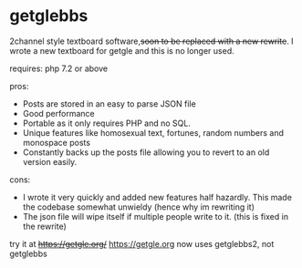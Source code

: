 # getglebbs
2channel style textboard software,~~soon to be replaced with a new rewrite~~. I wrote a new textboard for getgle and this is no longer used.

requires:
  php 7.2 or above

pros:
* Posts are stored in an easy to parse JSON file
* Good performance
* Portable as it only requires PHP and no SQL.
* Unique features like homosexual text, fortunes, random numbers and monospace posts
* Constantly backs up the posts file allowing you to revert to an old version easily.

cons:
* I wrote it very quickly and added new features half hazardly. This made the codebase somewhat unwieldy (hence why im rewriting it)
* The json file will wipe itself if multiple people write to it.  (this is fixed in the rewrite)


try it at ~~https://getgle.org/~~ https://getgle.org now uses getglebbs2, not getglebbs
